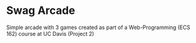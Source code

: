 # Swag Arcade
Simple arcade with 3 games created as part of a Web-Programming (ECS 162) course at UC Davis (Project 2)
